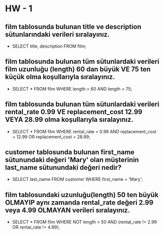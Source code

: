 # HW - 1

## film tablosunda bulunan title ve description sütunlarındaki verileri sıralayınız.

- SELECT title, description FROM film;

## film tablosunda bulunan tüm sütunlardaki verileri film uzunluğu (length) 60 dan büyük VE 75 ten küçük olma koşullarıyla sıralayınız.

- SELECT * FROM film WHERE length > 60 AND length < 75;

## film tablosunda bulunan tüm sütunlardaki verileri rental_rate 0.99 VE replacement_cost 12.99 VEYA 28.99 olma koşullarıyla sıralayınız.

- SELECT * FROM film WHERE rental_rate = 0.99 AND replacement_cost = 12.99 OR replacement_cost = 28.99;

## customer tablosunda bulunan first_name sütunundaki değeri 'Mary' olan müşterinin last_name sütunundaki değeri nedir?

- SELECT last_name FROM customer WHERE first_name = 'Mary';

## film tablosundaki uzunluğu(length) 50 ten büyük OLMAYIP aynı zamanda rental_rate değeri 2.99 veya 4.99 OLMAYAN verileri sıralayınız.

- SELECT * FROM film WHERE NOT length > 50 AND (rental_rate != 2.99 OR rental_rate != 4.99);
